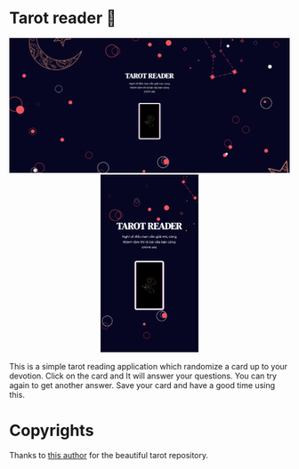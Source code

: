 # Tarot reader 🔮

<p align="center">
  <img src="./tarotreader_web.png" alt="Versão Web"/>
  <img src="./tarotreader_mobile.png" height="320px" alt="Versão Mobile"/>
</p>

This is a simple tarot reading application which randomize a card up to your devotion. Click on the card and It will answer your questions. You can try again to get another answer. Save your card and have a good time using this.


# Copyrights
Thanks to <a href="https://github.com/gabrielaalvescosta/ChooseACardTarot" target="_blank">this author</a> for the beautiful tarot repository.
